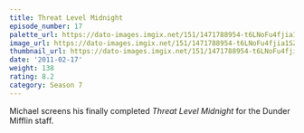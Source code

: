 ```yaml
---
title: Threat Level Midnight
episode_number: 17
palette_url: https://dato-images.imgix.net/151/1471788954-t6LNoFu4fjia1SZKS3hxedv1ycT.jpg?ixlib=rb-1.1.0&ch=DPR%2CWidth&auto=enhance&palette=json
image_url: https://dato-images.imgix.net/151/1471788954-t6LNoFu4fjia1SZKS3hxedv1ycT.jpg?ixlib=rb-1.1.0&ch=DPR%2CWidth&auto=compress%2Cformat&w=500
thumbnail_url: https://dato-images.imgix.net/151/1471788954-t6LNoFu4fjia1SZKS3hxedv1ycT.jpg?ixlib=rb-1.1.0&ch=DPR%2CWidth&auto=enhance&w=500&h=280&fit=crop&fm=jpg
date: '2011-02-17'
weight: 138
rating: 8.2
category: Season 7
---
```


Michael screens his finally completed <em>Threat Level Midnight</em> for the Dunder Mifflin staff.